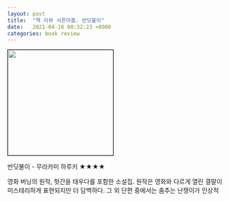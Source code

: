 ```yaml
---
layout: post
title:  "책 리뷰 서른아홉. 반딧불이"
date:   2021-04-18 00:32:23 +0900
categories: book review
---
```

<img width=240px style="border:1px solid black;" src="https://shopping-phinf.pstatic.net/main_3246695/32466959377.20220527052723.jpg?type=w300">

반딧불이 - 무라카미 하루키 ★★★★

영화 버닝의 원작, 헛간을 태우다를 포함한 소설집. 원작은 영화와 다르게 열린 결말이 미스테리하게 표현되지만 더 담백하다. 그 외 단편 중에서는 춤추는 난쟁이가 인상적
